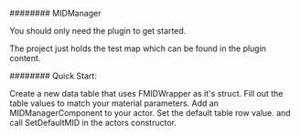 ######## MIDManager

You should only need the plugin to get started.

The project just holds the test map which can be found in the plugin content.

######## Quick Start:

Create a new data table that uses FMIDWrapper as it's struct.
Fill out the table values to match your material parameters.
Add an MIDManagerComponent to your actor.
Set the default table row value.
and call SetDefaultMID in the actors constructor.
  
